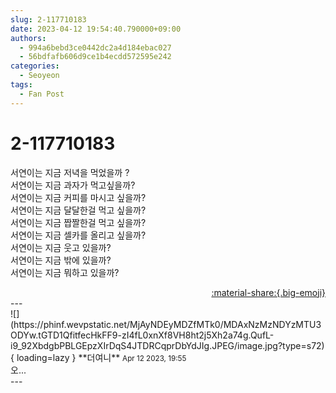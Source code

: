 ```yaml
---
slug: 2-117710183
date: 2023-04-12 19:54:40.790000+09:00
authors:
  - 994a6bebd3ce0442dc2a4d184ebac027
  - 56bdfafb606d9ce1b4ecdd572595e242
categories:
  - Seoyeon
tags:
  - Fan Post
---
```


# 2-117710183

<div class="post-container" markdown="1">
<div class="content-container md-sidebar__scrollwrap" markdown="1">

서연이는 지금 저녁을 먹었을까 ?<br>서연이는 지금 과자가 먹고싶을까?<br>서연이는 지금 커피를 마시고 싶을까?<br>서연이는 지금 달달한걸 먹고 싶을까?<br>서연이는 지금 짭짤한걸 먹고 싶을까?<br>서연이는 지금 셀카를 올리고 싶을까?<br>서연이는 지금 웃고 있을까?<br>서연이는 지금 밖에 있을까?<br>서연이는 지금 뭐하고 있을까?

</div>
</div>

<div style="text-align: right;" markdown="1">
<a href="https://weverse.io/fromis9/fanpost/2-117710183" style="text-align: right;">:material-share:{.big-emoji}</a>
</div>
---

<div class="comments-container md-sidebar__scrollwrap" markdown="1">
<div class="comment" markdown="1">
<div class='id-container' markdown="1">
![](https://phinf.wevpstatic.net/MjAyNDEyMDZfMTk0/MDAxNzMzNDYzMTU3ODYw.tGTD1QfitfecHkFF9-zI4fL0xnXf8VH8ht2j5Xh2a74g.QufL-i9_92XbdgbPBLGEpzXIrDqS4JTDRCqprDbYdJIg.JPEG/image.jpg?type=s72){ loading=lazy }
**<span class="artist">더여니</span>** <small>Apr 12 2023, 19:55</small><br>
</div>
<div class='comment-body' markdown="1">
오...
</div>
</div>
</div>
---
